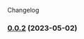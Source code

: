 Changelog


### [0.0.2](https://github.com/tomarra/curling_scoreboard_flutter/compare/0.0.1...0.0.2) (2023-05-02)
